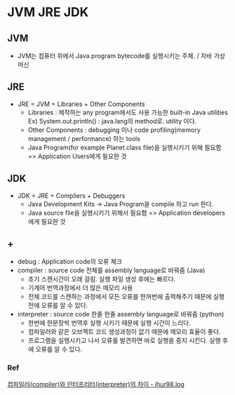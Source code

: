 # JVM JRE JDK

## JVM

- JVM는 컴퓨터 위에서 Java program bytecode를 실행시키는 주체. / 자바 가상 머신

## JRE

- JRE = JVM + Libraries + Other Components   
    - Libraries : 제작하는 any program에서도 사용 가능한 built-in Java utilities   
                    Ex) System.out.println() : java.lang의 method로. utility 이다.
    - Other Components : debugging 이나 code profiling(memory management / performance) 하는 tools
    - Java Program(for example Planet.class file)을 실행시키기 위해 필요함 => Application Users에게 필요한 것

## JDK

- JDK = JRE + Compliers + Debuggers
    - Java Development Kits -> Java Program을 compile 하고 run 한다.
    - Java source file을 실행시키기 위해서 필요함 => Application developers에게 필요한 것

## +

- debug : Application code의 오류 체크
- compiler : source code 전체를 assembly language로 바꿔줌 (Java)
    - 초기 스캔시간이 오래 걸림. 실행 파일 생성 후에는 빠르다.
    - 기계어 번역과정에서 더 많은 메모리 사용
    - 전체 코드를 스캔하는 과정에서 모든 오류를 한꺼번에 출력해주기 때문에 실행 전에 오류를 알 수 있다.
- interpreter : source code 한줄 한줄 assembly language로 바꿔줌 (python)
    - 한번에 한문장씩 번역후 실행 시키기 때문에 실행 시간이 느리다.
    - 컴파일러와 같은 오브젝트 코드 생성과정이 없기 때문에 메모리 효율이 좋다.
    - 프로그램을 실행시키고 나서 오류를 발견하면 바로 실행을 중지 시킨다. 실행 후에 오류를 알 수 있다.

### Ref

[컴파일러(compiler)와 인터프리터(interpreter)의 차이 - jhur98.log](https://velog.io/@jhur98/%EC%BB%B4%ED%8C%8C%EC%9D%BC%EB%9F%ACcompiler%EC%99%80-%EC%9D%B8%ED%84%B0%ED%94%84%EB%A6%AC%ED%84%B0interpreter%EC%9D%98-%EC%B0%A8%EC%9D%B4)